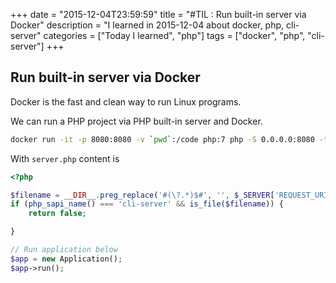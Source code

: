 +++
date = "2015-12-04T23:59:59"
title = "#TIL : Run built-in server via Docker"
description = "I learned in 2015-12-04 about docker, php, cli-server"
categories = ["Today I learned", "php"]
tags = ["docker", "php", "cli-server"]
+++



## Run built-in server via Docker

Docker is the fast and clean way to run Linux programs.

We can run a PHP project via PHP built-in server and Docker.

```bash
docker run -it -p 8080:8080 -v `pwd`:/code php:7 php -S 0.0.0.0:8080 -t /code/web /code/web/server.php
```

With `server.php` content is

```php
<?php

$filename = __DIR__.preg_replace('#(\?.*)$#', '', $_SERVER['REQUEST_URI']);
if (php_sapi_name() === 'cli-server' && is_file($filename)) {
    return false;

}

// Run application below
$app = new Application();
$app->run();
```
